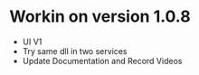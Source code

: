 ﻿# Workin on version 1.0.8
* UI V1
* Try same dll in two services
* Update Documentation and Record Videos